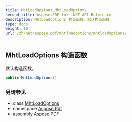 ```yaml
---
title: MhtLoadOptions.MhtLoadOptions
second_title: Aspose.PDF for .NET API Reference
description: MhtLoadOptions 构造函数。默认构造函数
type: docs
weight: 10
url: /zh/net/aspose.pdf/mhtloadoptions/mhtloadoptions/
---
```

## MhtLoadOptions 构造函数

默认构造函数。

```csharp
public MhtLoadOptions()
```

### 另请参见

* class [MhtLoadOptions](../)
* namespace [Aspose.Pdf](../../../aspose.pdf/)
* assembly [Aspose.PDF](../../../)
